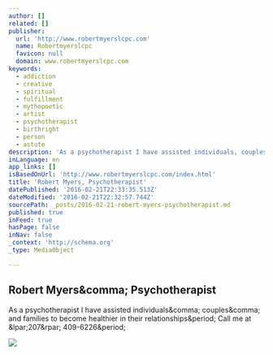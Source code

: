 ```yaml
---
author: []
related: []
publisher:
  url: 'http://www.robertmyerslcpc.com'
  name: Robertmyerslcpc
  favicon: null
  domain: www.robertmyerslcpc.com
keywords:
  - addiction
  - creative
  - spiritual
  - fulfillment
  - mythopoetic
  - artist
  - psychotherapist
  - birthright
  - person
  - astute
description: 'As a psychotherapist I have assisted individuals, couples, and families to become healthier in their relationships. Call me at (207) 409-6226.'
inLanguage: en
app_links: []
isBasedOnUrl: 'http://www.robertmyerslcpc.com/index.html'
title: 'Robert Myers, Psychotherapist'
datePublished: '2016-02-21T22:33:35.513Z'
dateModified: '2016-02-21T22:32:57.744Z'
sourcePath: _posts/2016-02-21-robert-myers-psychotherapist.md
published: true
inFeed: true
hasPage: false
inNav: false
_context: 'http://schema.org'
_type: MediaObject

---
```

<article style=""><h1>Robert Myers&amp;comma; Psychotherapist</h1><p>As a psychotherapist I have assisted individuals&amp;comma; couples&amp;comma; and families to become healthier in their relationships&amp;period; Call me at &amp;lpar;207&amp;rpar; 409-6226&amp;period;</p><img src="http://www.robertmyerslcpc.com/fiddleheads_unfolding.jpg" /></article>